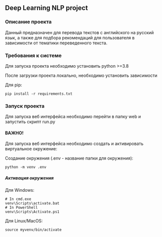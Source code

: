 ## Deep Learning NLP project

### Описание проекта

Данный предназначен для перевода текстов с английского на русский язык,
а также для подбора рекомендаций для пользователя в зависимости от тематики переведенного текста.


### Требования к системе

Для запуска проекта необходимо установить python >=3.8

После загрузки проекта локально, необходимо установить зависимости

Для pip:
```
pip install -r requirements.txt
```

### Запуск проекта

Для запуска веб интерфейса необходимо перейти в папку web и запустить скрипт 
run.py

#### ВАЖНО!
Для запуска веб интерфейса необходимо создать и активировать виртуальное 
окружение:

Создание окружения (.env - название папки для окружения):
```
python -m venv .env
```

##### Активация окружения

Для Windows:
```
# In cmd.exe
venv\Scripts\activate.bat
# In PowerShell
venv\Scripts\Activate.ps1
```

Для Linux/MacOS:
```
source myvenv/bin/activate
```

